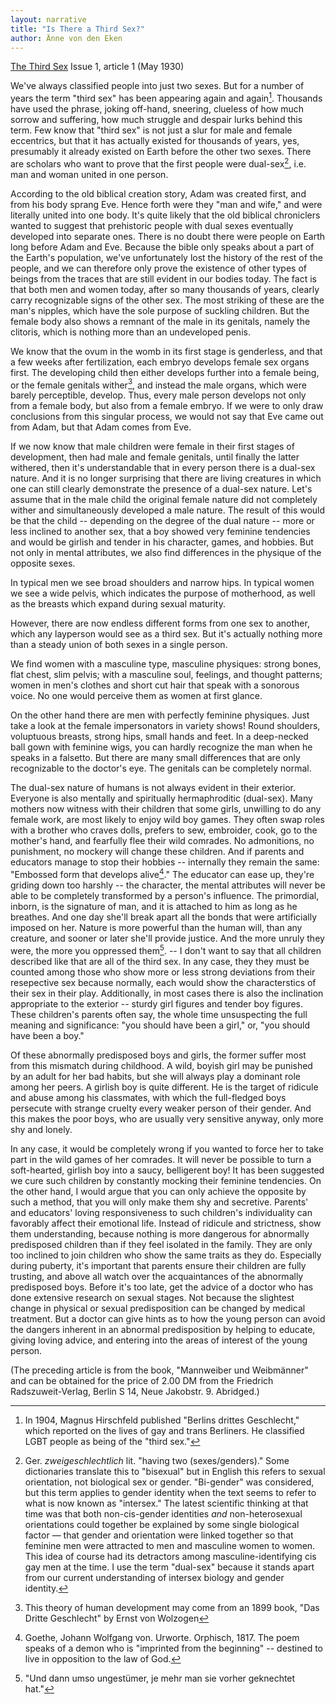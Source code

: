 ```yaml
---
layout: narrative
title: "Is There a Third Sex?"
author: Änne von den Eken
---
```


[The Third Sex](/das-dritte-geschlecht/) Issue 1, article 1 (May 1930)

We've always classified people into just two sexes. But for a number of years the term "third sex" has been appearing again and again[^fn1]. Thousands have used the phrase, joking off-hand, sneering, clueless of how much sorrow and suffering, how much struggle and despair lurks behind this term. Few know that "third sex" is not just a slur for male and female eccentrics, but that it has actually existed for thousands of years, yes, presumably it already existed on Earth before the other two sexes. There are scholars who want to prove that the first people were dual-sex[^fn2], i.e. man and woman united in one person.

According to the old biblical creation story, Adam was created first, and from his body sprang Eve. Hence forth were they "man and wife," and were literally united into one body. It's quite likely that the old biblical chroniclers wanted to suggest that prehistoric people with dual sexes eventually developed into separate ones. There is no doubt there were people on Earth long before Adam and Eve. Because the bible only speaks about a part of the Earth's population, we've unfortunately lost the history of the rest of the people, and we can therefore only prove the existence of other types of beings from the traces that are still evident in our bodies today. The fact is that both men and women today, after so many thousands of years, clearly carry recognizable signs of the other sex. The most striking of these are the man's nipples, which have the sole purpose of suckling children. But the female body also shows a remnant of the male in its genitals, namely the clitoris, which is nothing more than an undeveloped penis.

We know that the ovum in the womb in its first stage is genderless, and that a few weeks after fertilization, each embryo develops female sex organs first. The developing child then either develops further into a female being, or the female genitals wither[^fn3], and instead the male organs, which were barely perceptible, develop. Thus, every male person develops not only from a female body, but also from a female embryo. If we were to only draw conclusions from this singular process, we would not say that Eve came out from Adam, but that Adam comes from Eve.

If we now know that male children were female in their first stages of development, then had male and female genitals, until finally the latter withered, then it's understandable that in every person there is a dual-sex nature. And it is no longer surprising that there are living creatures in which one can still clearly demonstrate the presence of a dual-sex nature. Let's assume that in the male child the original female nature did not completely wither and simultaneously developed a male nature. The result of this would be that the child -- depending on the degree of the dual nature -- more or less inclined to another sex, that a boy showed very feminine tendencies and would be girlish and tender in his character, games, and hobbies. But not only in mental attributes, we also find differences in the physique of the opposite sexes.

In typical men we see broad shoulders and narrow hips. In typical women we see a wide pelvis, which indicates the purpose of motherhood, as well as the breasts which expand during sexual maturity. 

However, there are now endless different forms from one sex to another, which any layperson would see as a third sex. But it's actually nothing more than a steady union of both sexes in a single person.

We find women with a masculine type, masculine physiques: strong bones, flat chest, slim pelvis; with a masculine soul, feelings, and thought patterns; women in men's clothes and short cut hair that speak with a sonorous voice. No one would perceive them as women at first glance.

On the other hand there are men with perfectly feminine physiques. Just take a look at the female impersonators in variety shows! Round shoulders, voluptuous breasts, strong hips, small hands and feet. In a deep-necked ball gown with feminine wigs, you can hardly recognize the man when he speaks in a falsetto. But there are many small differences that are only recognizable to the doctor's eye. The genitals can be completely normal.

The dual-sex nature of humans is not always evident in their exterior. Everyone is also mentally and spiritually hermaphroditic (dual-sex). Many mothers now witness with their children that some girls, unwilling to do any female work, are most likely to enjoy wild boy games. They often swap roles with a brother who craves dolls, prefers to sew, embroider, cook, go to the mother's hand, and fearfully flee their wild comrades. No admonitions, no punishment, no mockery will change these children. And if parents and educators manage to stop their hobbies -- internally they remain the same: "Embossed form that develops alive[^fn4]." The educator can ease up, they're griding down too harshly -- the character, the mental attributes will never be able to be completely transformed by a person's influence. The primordial, inborn, is the signature of man, and it is attached to him as long as he breathes. And one day she'll break apart all the bonds that were artificially imposed on her. Nature is more powerful than the human will, than any creature, and sooner or later she'll provide justice. And the more unruly they were, the more you oppressed them[^fn5]. -- I don't want to say that all children described like that are all of the third sex. In any case, they they must be counted among those who show more or less strong deviations from their resepective sex because normally, each would show the characterstics of their sex in their play. Additionally, in most cases there is also the inclination appropriate to the exterior -- sturdy girl figures and tender boy figures. These children's parents often say, the whole time unsuspecting the full meaning and significance: "you should have been a girl," or, "you should have been a boy."

Of these abnormally predisposed boys and girls, the former suffer most from this mismatch during childhood. A wild, boyish girl may be punished by an adult for her bad habits, but she will always play a dominant role among her peers. A girlish boy is quite different. He is the target of ridicule and abuse among his classmates, with which the full-fledged boys persecute with strange cruelty every weaker person of their gender. And this makes the poor boys, who are usually very sensitive anyway, only more shy and lonely.

In any case, it would be completely wrong if you wanted to force her to take part in the wild games of her comrades. It will never be possible to turn a soft-hearted, girlish boy into a saucy, belligerent boy! It has been suggested we cure such children by constantly mocking their feminine tendencies. On the other hand, I would argue that you can only achieve the opposite by such a method, that you will only make them shy and secretive. Parents' and educators' loving responsiveness to such children's individuality can favorably affect their emotional life. Instead of ridicule and strictness, show them understanding, because nothing is more dangerous for abnormally predisposed children than if they feel isolated in the family. They are only too inclined to join children who show the same traits as they do. Especially during puberty, it's important that parents ensure their children are fully trusting, and above all watch over the acquaintances of the abnormally predisposed boys. Before it's too late, get the advice of a doctor who has done extensive research on sexual stages. Not because the slightest change in physical or sexual predisposition can be changed by medical treatment. But a doctor can give hints as to how the young person can avoid the dangers inherent in an abnormal predisposition by helping to educate, giving loving advice, and entering into the areas of interest of the young person.

(The preceding article is from the book, "Mannweiber und Weibmänner" and can be obtained for the price of 2.00 DM from the Friedrich Radszuweit-Verlag, Berlin S 14, Neue Jakobstr. 9. Abridged.)

[^fn1]: In 1904, Magnus Hirschfeld published "Berlins drittes Geschlecht," which reported on the lives of gay and trans Berliners. He classified LGBT people as being of the "third sex."
[^fn2]: Ger. _zweigeschlechtlich_ lit. "having two (sexes/genders)." Some dictionaries translate this to "bisexual" but in English this refers to sexual orientation, not biological sex or gender. "Bi-gender" was considered, but this term applies to gender identity when the text seems to refer to what is now known as "intersex." The latest scientific thinking at that time was that both non-cis-gender identities _and_ non-heterosexual orientations could together be explained by some single biological factor &mdash; that gender and orientation were linked together so that feminine men were attracted to men and masculine women to women. This idea of course had its detractors among masculine-identifying cis gay men at the time. I use the term "dual-sex" because it stands apart from our current understanding of intersex biology and gender identity.
[^fn3]: This theory of human development may come from an 1899 book, "Das Dritte Geschlecht" by Ernst von Wolzogen
[^fn4]: Goethe, Johann Wolfgang von. Urworte. Orphisch, 1817. The poem speaks of a demon who is "imprinted from the beginning" -- destined to live in opposition to the law of God.
[^fn5]: "Und dann umso ungestümer, je mehr man sie vorher geknechtet hat."